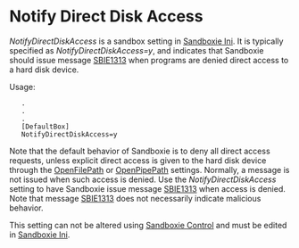 # Notify Direct Disk Access

_NotifyDirectDiskAccess_ is a sandbox setting in [Sandboxie Ini](SandboxieIni.md). It is typically specified as _NotifyDirectDiskAccess=y_, and indicates that Sandboxie should issue message [SBIE1313](SBIE1313.md) when programs are denied direct access to a hard disk device.

Usage:
```
   .
   .
   .
   [DefaultBox]
   NotifyDirectDiskAccess=y
```

Note that the default behavior of Sandboxie is to deny all direct access requests, unless explicit direct access is given to the hard disk device through the [OpenFilePath](OpenFilePath.md) or [OpenPipePath](OpenPipePath.md) settings. Normally, a message is not issued when such access is denied. Use the _NotifyDirectDiskAccess_ setting to have Sandboxie issue message [SBIE1313](SBIE1313.md) when access is denied. Note that message [SBIE1313](SBIE1313.md) does not necessarily indicate malicious behavior.

This setting can not be altered using [Sandboxie Control](SP_SBControl.md) and must be edited in [Sandboxie Ini](SandboxieIni.md).
